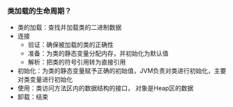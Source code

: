 ### 类加载的生命周期？
- 类的加载：查找并加载类的二进制数据
- 连接
  - 验证：确保被加载的类的正确性
  - 准备：为类的静态变量分配内存，并初始化为默认值
  - 解析：把类的符号引用转为直接引用
- 初始化：为类的静态变量赋予正确的初始值，JVM负责对类进行初始化，主要对类变量进行初始化
- 使用：类访问方法区内的数据结构的接口， 对象是Heap区的数据
- 卸载：结束